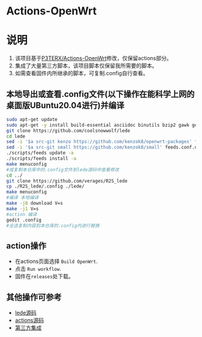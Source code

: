 # Actions-OpenWrt

# 说明

1. 该项目基于[P3TERX/Actions-OpenWrt](https://github.com/P3TERX/Actions-OpenWrt)修改，仅保留actions部分。
2. 集成了大量第三方脚本，该项目脚本仅保留我所需要的脚本。
3. 如需查看固件内所继承的脚本，可复制.config自行查看。

## 本地导出或查看.config文件(以下操作在能科学上网的桌面版UBuntu20.04进行)并编译

```bash
sudo apt-get update
sudo apt-get -y install build-essential asciidoc binutils bzip2 gawk gettext git libncurses5-dev libz-dev patch python3 python2.7 unzip zlib1g-dev lib32gcc1 libc6-dev-i386 subversion flex uglifyjs git-core gcc-multilib p7zip p7zip-full msmtp libssl-dev texinfo libglib2.0-dev xmlto qemu-utils upx libelf-dev autoconf automake libtool autopoint device-tree-compiler g++-multilib antlr3 gperf wget curl swig rsync
git clone https://github.com/coolsnowwolf/lede
cd lede
sed -i '$a src-git kenzo https://github.com/kenzok8/openwrt-packages' feeds.conf.default
sed -i '$a src-git small https://github.com/kenzok8/small' feeds.conf.default
./scripts/feeds update -a
./scripts/feeds install -a
make menuconfig
#或复制本仓库中的.config文件到lede源码中查看修改
cd ../
git clone https://github.com/verages/R2S_lede
cp ./R2S_lede/.config ./lede/
make menuconfig
#编译 本地编译
make -j8 download V=s
make -j1 V=s
#action 编译
gedit .config 
#全选复制内容到本仓库的.config内进行替换
```

## action操作

- 在actions页面选择 `Build OpenWrt`.
- 点击 `Run workflow`.
- 固件在`releases`处下载。

## 其他操作可参考

- [lede源码](https://github.com/coolsnowwolf/lede)
- [actions源码](https://github.com/P3TERX/Actions-OpenWrt)
- [第三方集成](https://github.com/kenzok8/openwrt-packages)

